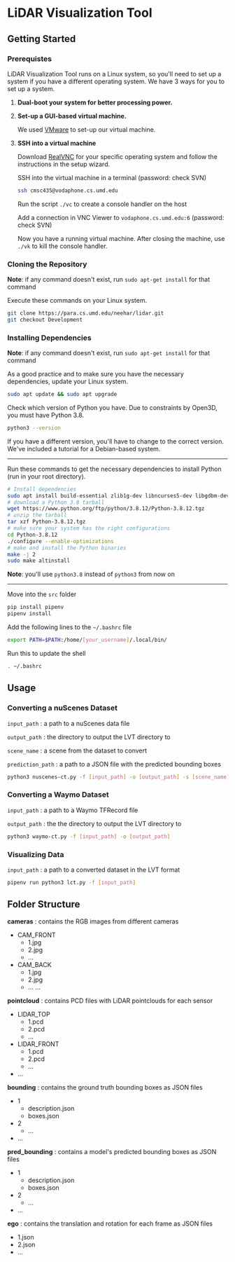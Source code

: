 # LiDAR Visualization Tool

## Getting Started
### Prerequistes
LiDAR Visualization Tool runs on a Linux system, so you'll need to set up a system if you have a different operating system.
We have 3 ways for you to set up a system.
1. **Dual-boot your system for better processing power.**
2. **Set-up a GUI-based virtual machine.**

    We used [VMware](https://www.vmware.com/) to set-up our virtual machine. 

3. **SSH into a virtual machine**
    
    Download [RealVNC](https://www.realvnc.com/en/connect/download/viewer/) for your specific operating system and follow the instructions in the setup wizard.

    SSH into the virtual machine in a terminal (password: check SVN)
    ```sh
    ssh cmsc435@vodaphone.cs.umd.edu
    ```
    Run the script `./vc` to create a console handler on the host

    Add a connection in VNC Viewer to `vodaphone.cs.umd.edu:6` (password: check SVN)

    Now you have a running virtual machine. After closing the machine, use `./vk` to kill the console handler.


### Cloning the Repository
**Note**: if any command doesn't exist, run `sudo apt-get install` for that command

Execute these commands on your Linux system.
```sh
git clone https://para.cs.umd.edu/neehar/lidar.git
git checkout Development
```

### Installing Dependencies
**Note**: if any command doesn't exist, run `sudo apt-get install` for that command

As a good practice and to make sure you have the necessary dependencies, update your Linux system.
```sh
sudo apt update && sudo apt upgrade
```

Check which version of Python you have. Due to constraints by Open3D, you must have Python 3.8. 

```sh
python3 --version
```

If you have a different version, you'll have to change to the correct version. We've included a tutorial for a Debian-based system.

---
Run these commands to get the necessary dependencies to install Python (run in your root directory).
```sh
# Install dependencies
sudo apt install build-essential zlib1g-dev libncurses5-dev libgdbm-dev libnss3-dev libssl-dev libsqlite3-dev libreadline-dev libffi-dev curl libbz2-dev
# download a Python 3.8 tarball
wget https://www.python.org/ftp/python/3.8.12/Python-3.8.12.tgz
# unzip the tarball
tar xzf Python-3.8.12.tgz
# make sure your system has the right configurations
cd Python-3.8.12
./configure --enable-optimizations
# make and install the Python binaries
make -j 2
sudo make altinstall
```
**Note**: you'll use `python3.8` instead of `python3` from now on

---

Move into the `src` folder
```sh
pip install pipenv
pipenv install
```
Add the following lines to the `~/.bashrc` file
```sh
export PATH=$PATH:/home/[your_username]/.local/bin/
```
Run this to update the shell
```sh
. ~/.bashrc
```

## Usage
### Converting a nuScenes Dataset
`input_path` : a path to a nuScenes data file

`output_path` : the directory to output the LVT directory to

`scene_name` : a scene from the dataset to convert

`prediction_path` : a path to a JSON file with the predicted bounding boxes
```sh
python3 nuscenes-ct.py -f [input_path] -o [output_path] -s [scene_name] -p [prediction_path]
```
### Converting a Waymo Dataset
`input_path` : a path to a Waymo TFRecord file

`output_path` : the the directory to output the LVT directory to

```sh
python3 waymo-ct.py -f [input_path] -o [output_path]
```

### Visualizing Data
`input_path` : a path to a converted dataset in the LVT format
```sh
pipenv run python3 lct.py -f [input_path]
```

## Folder Structure
**cameras** : contains the RGB images from different cameras
* CAM_FRONT
  * 1.jpg
  * 2.jpg
  * ...
* CAM_BACK
  * 1.jpg
  * 2.jpg
  * ...
...

**pointcloud** : contains PCD files with LiDAR pointclouds for each sensor
* LIDAR_TOP
  * 1.pcd
  * 2.pcd
  * ...
* LIDAR_FRONT
  * 1.pcd
  * 2.pcd
  * ...
* ...

**bounding** : contains the ground truth bounding boxes as JSON files
* 1
  * description.json
  * boxes.json
* 2
  * ...
* ...

**pred_bounding** : contains a model's predicted bounding boxes as JSON files
* 1
  * description.json
  * boxes.json
* 2
  * ...
* ...

**ego** : contains the translation and rotation for each frame as JSON files
* 1.json
* 2.json
* ...


